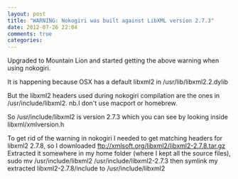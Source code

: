 ```yaml
---
layout: post
title: "WARNING: Nokogiri was built against LibXML version 2.7.3"
date: 2012-07-26 22:04
comments: true
categories: 
---
```


Upgraded to Mountain Lion and started getting the above warning when using nokogiri.

It is happening because OSX has a default libxml2 in /usr/lib/libxml2.2.dylib

But the libxml2 headers used during nokogiri compilation are the ones in /usr/include/libxml2.
nb.I don't use macport or homebrew.

So /usr/include/libxml2 is version 2.7.3 which you can see by looking inside libxml/xmlversion.h

To get rid of the warning in nokogiri I needed to get matching headers for libxml2 2.7.8, so I downloaded ftp://xmlsoft.org/libxml2/libxml2-2.7.8.tar.gz
Extracted it somewhere in my home folder (where I kept all the source files), sudo mv /usr/include/libxml2 /usr/include/libxml2-2.7.3 then symlink my extracted libxml2-2.7.8/include to /usr/include/libxml2
